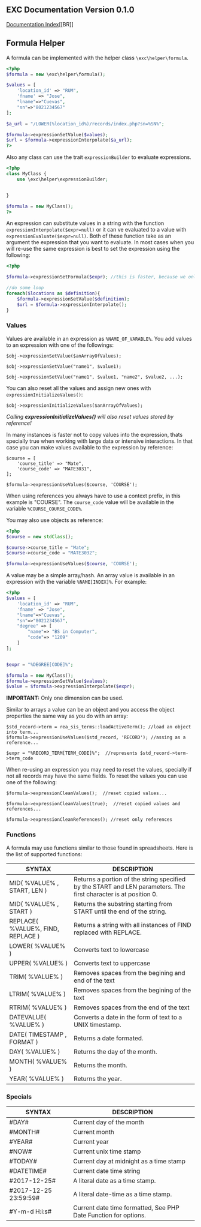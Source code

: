 ## EXC Documentation Version 0.1.0 ##
[Documentation Index](./doc_index.md)[[BR]]

## Formula Helper ##

A formula can be implemented with the helper class `\exc\helper\formula`.

```PHP
<?php
$formula = new \exc\helper\formula();

$values = [
	'location_id' => "RUM",
	'fname' => "Jose",
	"lname"=>"Cuevas",
	"sn"=>"8021234567"
];

$a_url = "/LOWER(%location_id%)/records/index.php?sn=%SN%";

$formula->expressionSetValue($values);
$url = $formula->expressionInterpolate($a_url);
?>
```

Also any class can use the trait `expressionBuilder` to evaluate expressions.

```php
<?php
class MyClass {
	use \exc\helper\expressionBuilder;


}

$formula = new MyClass();
?>
```

An expression can substitute values in a string with the function `expressionInterpolate($expr=null)` or it can ve evaluated to a value with `expressionEvaluate($expr=null)`.
Both of these function take as an argument the expression that you want to evaluate. In most cases when you will re-use the same expression is best to set the expression using the following:

```php
<?php

$formula->expressionSetFormula($expr); //this is faster, because we only compile the formula once...

//do some loop
foreach($locations as $definition){
	$formula->expressionSetValue($definition);
	$url = $formula->expressionInterpolate();
}
```


### Values ###

Values are available in an expression as `%NAME_OF_VARABLE%`. You add values to an expression with one of the followings:

```
$obj->expressionSetValue($anArrayOfValues);
```
```
$obj->expressionSetValue("name1", $value1);
```
```
$obj->expressionSetValue("name1", $value1, "name2", $value2, ...);
```

You can also reset all the values and assign new ones with `expressionInitializeValues()`:
```
$obj->expressionInitializeValues($anArrayOfValues);
```
*Calling **expressionInitializeValues()** will also reset values stored by reference!*

In many instances is faster not to copy values into the expression, thats specially true when working with large data or intensive interactions. In that case you can make values available to the expression by reference:

```
$course = [
	'course_title' => "Mate",
	'course_code' => "MATE3031",
];

$formula->expressionUseValues($course, 'COURSE');

```

When using references you always have to use a context prefix, in this example is "COURSE". The `course_code` value will be available in the variable `%COURSE_COURSE_CODE%`.

You may also use objects as reference:

```php
<?php
$course = new stdClass();

$course->course_title = "Mate";
$course->course_code = "MATE3032";

$formula->expressionUseValues($course, 'COURSE');

```

A value may be a simple array/hash. An array value is available in an expression with the variable `%NAME[INDEX]%`. For example:
```php
<?php
$values = [
	'location_id' => "RUM",
	'fname' => "Jose",
	"lname"=>"Cuevas",
	"sn"=>"8021234567",
	"degree" => [
		"name"=> "BS in Computer",
		"code"=> "1209"
	]
];


$expr = "%DEGREE[CODE]%";

$formula = new MyClass();
$formula->expressionSetValue($values);
$value = $formula->expressionInterpolate($expr);

```
**IMPORTANT:** Only one dimension can be used.

Similar to arrays a value can be an object and you access the object properties the same way as you do with an array:
```
$std_record->term = rea_sis_terms::loadActiveTerm(); //load an object into term...
$formula->expressionUseValues($std_record, 'RECORD'); //assing as a reference...

$expr = "%RECORD_TERM[TERM_CODE]%";  //represents $std_record->term->term_code
```

When re-using an expression you may need to reset the values, specially if not all records may have the same fields. To reset the values you can use one of the following:

```
$formula->expressionCleanValues();  //reset copied values...
```

```
$formula->expressionCleanValues(true);  //reset copied values and references...
```

```
$formula->expressionCleanReferences(); //reset only references
```




### Functions ###

A formula may use functions similar to those found in spreadsheets. Here is the list of supported functions:

 | SYNTAX | DESCRIPTION |
 | ------ | ----------- |
 | MID( %VALUE% , START, LEN ) | Returns a portion of the string specified by the START and LEN parameters. The first character is at position 0. |
 | MID( %VALUE% , START ) | Returns the substring starting from START until the end of the string. |
 | REPLACE( %VALUE%, FIND, REPLACE ) | Returns a string with all instances of FIND replaced with REPLACE. |
 | LOWER( %VALUE% ) | Converts text to lowercase |
 | UPPER( %VALUE% ) | Converts text to uppercase |
 | TRIM( %VALUE% ) | Removes spaces from the begining and end of the text |
 | LTRIM( %VALUE% ) | Removes spaces from the begining of the text |
 | RTRIM( %VALUE% ) | Removes spaces from the end of the text |
 | DATEVALUE( %VALUE% ) | Converts a date in the form of text to a UNIX timestamp. |
 | DATE( TIMESTAMP , FORMAT ) | Returns a date formated. |
 | DAY( %VALUE% ) | Returns the day of the month. |
 | MONTH( %VALUE% ) | Returns the month. |
 | YEAR( %VALUE% ) | Returns the year. |

### Specials ###

 | SYNTAX | DESCRIPTION |
 | ------ | ----------- |
 | #DAY# | Current day of the month |
 | #MONTH# | Current month |
 | #YEAR# | Current year |
 | #NOW# | Current unix time stamp |
 | #TODAY# | Current day at midnight as a time stamp |
 | #DATETIME# | Current date time string |
 | #2017-12-25# | A literal date as a time stamp. |
 | #2017-12-25 23:59:59# | A literal date-time as a time stamp. |
 | #Y-m-d H:i:s# | Current date time formatted, See PHP Date Function for options. |

